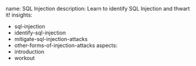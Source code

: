name: SQL Injection
description: Learn to identify SQL Injection and thwart it!
insights:
  - sql-injection
  - identify-sql-injection
  - mitigate-sql-injection-attacks
  - other-forms-of-injection-attacks
aspects:
  - introduction
  - workout
 
